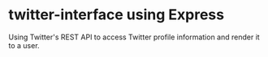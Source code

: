 # twitter-interface using Express
Using Twitter's REST API to access Twitter profile information and render it to a user.
